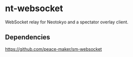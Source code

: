 # nt-websocket
WebSocket relay for Neotokyo and a spectator overlay client.

## Dependencies
https://github.com/peace-maker/sm-websocket
